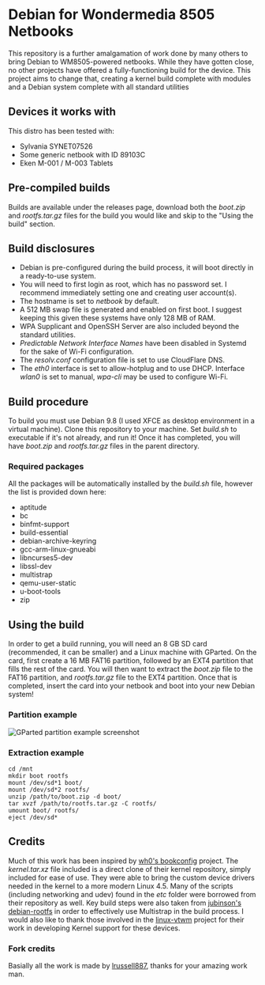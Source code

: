 # Debian for Wondermedia 8505 Netbooks
This repository is a further amalgamation of work done by many others to bring Debian to WM8505-powered netbooks. While they have gotten close, no other projects have offered a fully-functioning build for the device. This project aims to change that, creating a kernel build complete with modules and a Debian system complete with all standard utilities

## Devices it works with
This distro has been tested with:
- Sylvania SYNET07526
- Some generic netbook with ID 89103C
- Eken M-001 / M-003 Tablets

## Pre-compiled builds
Builds are available under the releases page, download both the *boot.zip* and *rootfs.tar.gz* files for the build you would like and skip to the "Using the build" section.

## Build disclosures
* Debian is pre-configured during the build process, it will boot directly in a ready-to-use system.
* You will need to first login as root, which has no password set. I recommend immediately setting one and creating user account(s).
* The hostname is set to *netbook* by default.
* A 512 MB swap file is generated and enabled on first boot. I suggest keeping this given these systems have only 128 MB of RAM.
* WPA Supplicant and OpenSSH Server are also included beyond the standard utilities.
* *Predictable Network Interface Names* have been disabled in Systemd for the sake of Wi-Fi configuration.
* The *resolv.conf* configuration file is set to use CloudFlare DNS.
* The *eth0* interface is set to allow-hotplug and to use DHCP. Interface *wlan0* is set to manual, *wpa-cli* may be used to configure Wi-Fi.

## Build procedure
To build you must use Debian 9.8 (I used XFCE as desktop environment in a virtual machine). Clone this repository to your machine. Set *build.sh* to executable if it's not already, and run it! Once it has completed, you will have *boot.zip* and *rootfs.tar.gz* files in the parent directory.

### Required packages

All the packages will be automatically installed by the *build.sh* file, however the list is provided down here:

* aptitude
* bc
* binfmt-support
* build-essential
* debian-archive-keyring
* gcc-arm-linux-gnueabi
* libncurses5-dev
* libssl-dev
* multistrap
* qemu-user-static
* u-boot-tools
* zip

## Using the build
In order to get a build running, you will need an 8 GB SD card (recommended, it can be smaller) and a Linux machine with GParted. On the card, first create a 16 MB FAT16 partition, followed by an EXT4 partition that fills the rest of the card. You will then want to extract the *boot.zip* file to the FAT16 partition, and *rootfs.tar.gz* file to the EXT4 partition. Once that is completed, insert the card into your netbook and boot into your new Debian system!

### Partition example
![GParted partition example screenshot](http://i.imgur.com/ar47xMb.png)

### Extraction example
```
cd /mnt
mkdir boot rootfs
mount /dev/sd*1 boot/
mount /dev/sd*2 rootfs/
unzip /path/to/boot.zip -d boot/
tar xvzf /path/to/rootfs.tar.gz -C rootfs/
umount boot/ rootfs/
eject /dev/sd*
```

## Credits
Much of this work has been inspired by [wh0's bookconfig](https://github.com/wh0/bookconfig) project. The *kernel.tar.xz* file included is a direct clone of their kernel repository, simply included for ease of use. They were able to bring the custom device drivers needed in the kernel to a more modern Linux 4.5. Many of the scripts (including networking and udev) found in the *etc* folder were borrowed from their repository as well. Key build steps were also taken from [jubinson's debian-rootfs](https://github.com/jubinson/debian-rootfs) in order to effectively use Multistrap in the build process. I would also like to thank those involved in the [linux-vtwm](https://github.com/linux-wmt/linux-vtwm) project for their work in developing Kernel support for these devices.

### Fork credits

Basially all the work is made by [lrussell887](https://github.com/lrussell887/Debian-for-WM8505-Netbooks), thanks for your amazing work man.
